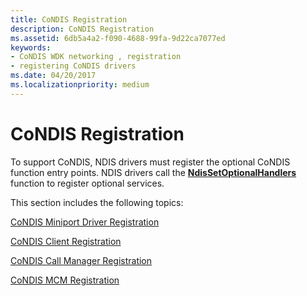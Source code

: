 ```yaml
---
title: CoNDIS Registration
description: CoNDIS Registration
ms.assetid: 6db5a4a2-f090-4688-99fa-9d22ca7077ed
keywords:
- CoNDIS WDK networking , registration
- registering CoNDIS drivers
ms.date: 04/20/2017
ms.localizationpriority: medium
---
```


# CoNDIS Registration





To support CoNDIS, NDIS drivers must register the optional CoNDIS function entry points. NDIS drivers call the [**NdisSetOptionalHandlers**](https://msdn.microsoft.com/library/windows/hardware/ff564550) function to register optional services.

This section includes the following topics:

[CoNDIS Miniport Driver Registration](condis-miniport-driver-registration.md)

[CoNDIS Client Registration](condis-client-registration.md)

[CoNDIS Call Manager Registration](condis-call-manager-registration.md)

[CoNDIS MCM Registration](condis-mcm-registration.md)

 

 





